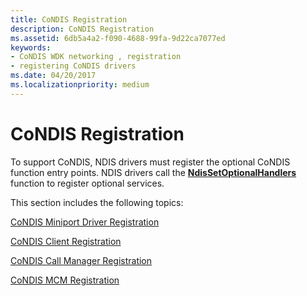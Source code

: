 ```yaml
---
title: CoNDIS Registration
description: CoNDIS Registration
ms.assetid: 6db5a4a2-f090-4688-99fa-9d22ca7077ed
keywords:
- CoNDIS WDK networking , registration
- registering CoNDIS drivers
ms.date: 04/20/2017
ms.localizationpriority: medium
---
```


# CoNDIS Registration





To support CoNDIS, NDIS drivers must register the optional CoNDIS function entry points. NDIS drivers call the [**NdisSetOptionalHandlers**](https://msdn.microsoft.com/library/windows/hardware/ff564550) function to register optional services.

This section includes the following topics:

[CoNDIS Miniport Driver Registration](condis-miniport-driver-registration.md)

[CoNDIS Client Registration](condis-client-registration.md)

[CoNDIS Call Manager Registration](condis-call-manager-registration.md)

[CoNDIS MCM Registration](condis-mcm-registration.md)

 

 





